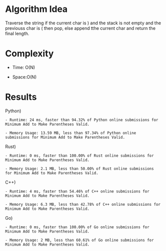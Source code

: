 # Algorithm Idea

Traverse the string if the current char is ) and the stack is not empty and the previouss char is ( then pop, else append tthe current char and return the final length.

# Complexity

- Time: O(N)

- Space:O(N)

# Results

Python)

    - Runtime: 24 ms, faster than 94.32% of Python online submissions for Minimum Add to Make Parentheses Valid.

    - Memory Usage: 13.59 MB, less than 97.34% of Python online submissions for Minimum Add to Make Parentheses Valid.

Rust)

    - Runtime: 0 ms, faster than 100.00% of Rust online submissions for Minimum Add to Make Parentheses Valid.

    - Memory Usage: 2.1 MB, less than 50.00% of Rust online submissions for Minimum Add to Make Parentheses Valid.

C++)

    - Runtime: 4 ms, faster than 54.46% of C++ online submissions for Minimum Add to Make Parentheses Valid.

    - Memory Usage: 6.3 MB, less than 42.78% of C++ online submissions for Minimum Add to Make Parentheses Valid.

Go)

    - Runtime: 0 ms, faster than 100.00% of Go online submissions for Minimum Add to Make Parentheses Valid.

    - Memory Usage: 2 MB, less than 60.61% of Go online submissions for Minimum Add to Make Parentheses Valid.
